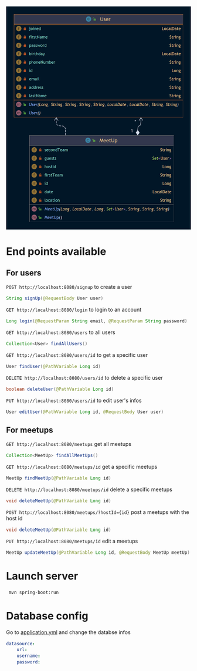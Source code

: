 ![class diagram](./model.png)

# End points available

## For users

`POST http://localhost:8080/signup` to create a user

```java
String signUp(@RequestBody User user)
```

`GET http://localhost:8080/login` to login to an account

```java
Long login(@RequestParam String email, @RequestParam String password)
```

`GET http://localhost:8080/users` to all users

```java
Collection<User> findAllUsers()
```

`GET http://localhost:8080/users/id` to get a specific user

```java
User findUser(@PathVariable Long id)
```

`DELETE http://localhost:8080/users/id` to delete a specific user

```java
boolean deleteUser(@PathVariable Long id)
```

`PUT http://localhost:8080/users/id` to edit user's infos

```java
User editUser(@PathVariable Long id, @RequestBody User user)
```

## For meetups

`GET http://localhost:8080/meetups` get all meetups

```java
Collection<MeetUp> findAllMeetUps()
```

`GET http://localhost:8080/meetups/id` get a specific meetups

```java
MeetUp findMeetUp(@PathVariable Long id)
```

`DELETE http://localhost:8080/meetups/id` delete a specific meetups

```java
void deleteMeetUp(@PathVariable Long id)
```

`POST http://localhost:8080/meetups/?hostId={id}` post a meetups with the host id

```java
void deleteMeetUp(@PathVariable Long id)
```

`PUT http://localhost:8080/meetups/id` edit a meetups

```java
MeetUp updateMeetUp(@PathVariable Long id, @RequestBody MeetUp meetUp)
```

# Launch server

```bash
 mvn spring-boot:run
```

# Database config

Go to [application.yml](./src/main/resources/application.yml) and change the databse infos

```yml
datasource:
    url: 
    username: 
    password: 
```
